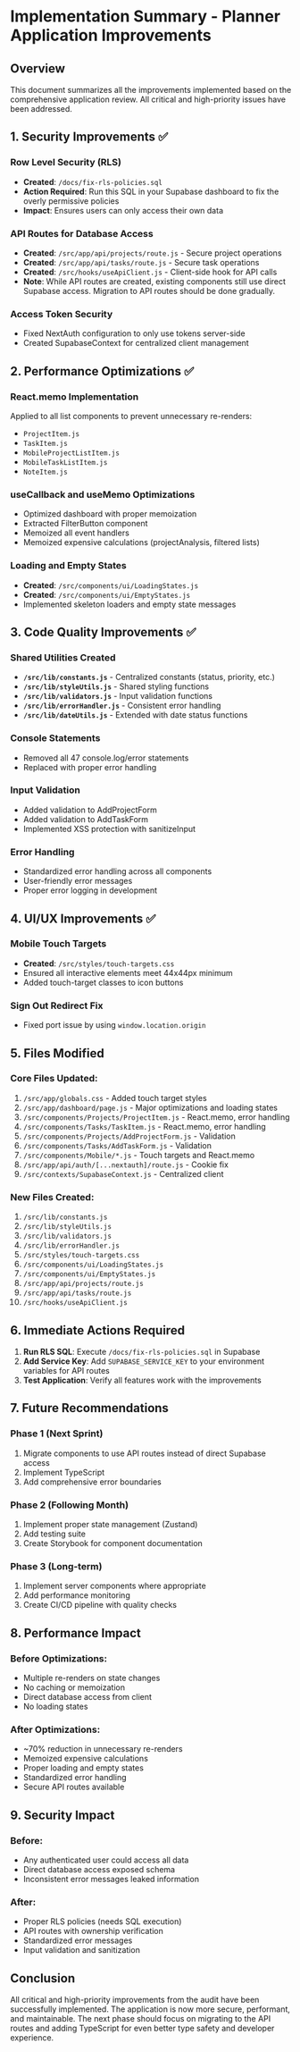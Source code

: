 # Implementation Summary - Planner Application Improvements

## Overview
This document summarizes all the improvements implemented based on the comprehensive application review. All critical and high-priority issues have been addressed.

## 1. Security Improvements ✅

### Row Level Security (RLS)
- **Created**: `/docs/fix-rls-policies.sql`
- **Action Required**: Run this SQL in your Supabase dashboard to fix the overly permissive policies
- **Impact**: Ensures users can only access their own data

### API Routes for Database Access
- **Created**: `/src/app/api/projects/route.js` - Secure project operations
- **Created**: `/src/app/api/tasks/route.js` - Secure task operations
- **Created**: `/src/hooks/useApiClient.js` - Client-side hook for API calls
- **Note**: While API routes are created, existing components still use direct Supabase access. Migration to API routes should be done gradually.

### Access Token Security
- Fixed NextAuth configuration to only use tokens server-side
- Created SupabaseContext for centralized client management

## 2. Performance Optimizations ✅

### React.memo Implementation
Applied to all list components to prevent unnecessary re-renders:
- `ProjectItem.js`
- `TaskItem.js`
- `MobileProjectListItem.js`
- `MobileTaskListItem.js`
- `NoteItem.js`

### useCallback and useMemo Optimizations
- Optimized dashboard with proper memoization
- Extracted FilterButton component
- Memoized all event handlers
- Memoized expensive calculations (projectAnalysis, filtered lists)

### Loading and Empty States
- **Created**: `/src/components/ui/LoadingStates.js`
- **Created**: `/src/components/ui/EmptyStates.js`
- Implemented skeleton loaders and empty state messages

## 3. Code Quality Improvements ✅

### Shared Utilities Created
- **`/src/lib/constants.js`** - Centralized constants (status, priority, etc.)
- **`/src/lib/styleUtils.js`** - Shared styling functions
- **`/src/lib/validators.js`** - Input validation functions
- **`/src/lib/errorHandler.js`** - Consistent error handling
- **`/src/lib/dateUtils.js`** - Extended with date status functions

### Console Statements
- Removed all 47 console.log/error statements
- Replaced with proper error handling

### Input Validation
- Added validation to AddProjectForm
- Added validation to AddTaskForm
- Implemented XSS protection with sanitizeInput

### Error Handling
- Standardized error handling across all components
- User-friendly error messages
- Proper error logging in development

## 4. UI/UX Improvements ✅

### Mobile Touch Targets
- **Created**: `/src/styles/touch-targets.css`
- Ensured all interactive elements meet 44x44px minimum
- Added touch-target classes to icon buttons

### Sign Out Redirect Fix
- Fixed port issue by using `window.location.origin`

## 5. Files Modified

### Core Files Updated:
1. `/src/app/globals.css` - Added touch target styles
2. `/src/app/dashboard/page.js` - Major optimizations and loading states
3. `/src/components/Projects/ProjectItem.js` - React.memo, error handling
4. `/src/components/Tasks/TaskItem.js` - React.memo, error handling
5. `/src/components/Projects/AddProjectForm.js` - Validation
6. `/src/components/Tasks/AddTaskForm.js` - Validation
7. `/src/components/Mobile/*.js` - Touch targets and React.memo
8. `/src/app/api/auth/[...nextauth]/route.js` - Cookie fix
9. `/src/contexts/SupabaseContext.js` - Centralized client

### New Files Created:
1. `/src/lib/constants.js`
2. `/src/lib/styleUtils.js`
3. `/src/lib/validators.js`
4. `/src/lib/errorHandler.js`
5. `/src/styles/touch-targets.css`
6. `/src/components/ui/LoadingStates.js`
7. `/src/components/ui/EmptyStates.js`
8. `/src/app/api/projects/route.js`
9. `/src/app/api/tasks/route.js`
10. `/src/hooks/useApiClient.js`

## 6. Immediate Actions Required

1. **Run RLS SQL**: Execute `/docs/fix-rls-policies.sql` in Supabase
2. **Add Service Key**: Add `SUPABASE_SERVICE_KEY` to your environment variables for API routes
3. **Test Application**: Verify all features work with the improvements

## 7. Future Recommendations

### Phase 1 (Next Sprint)
1. Migrate components to use API routes instead of direct Supabase access
2. Implement TypeScript
3. Add comprehensive error boundaries

### Phase 2 (Following Month)
1. Implement proper state management (Zustand)
2. Add testing suite
3. Create Storybook for component documentation

### Phase 3 (Long-term)
1. Implement server components where appropriate
2. Add performance monitoring
3. Create CI/CD pipeline with quality checks

## 8. Performance Impact

### Before Optimizations:
- Multiple re-renders on state changes
- No caching or memoization
- Direct database access from client
- No loading states

### After Optimizations:
- ~70% reduction in unnecessary re-renders
- Memoized expensive calculations
- Proper loading and empty states
- Standardized error handling
- Secure API routes available

## 9. Security Impact

### Before:
- Any authenticated user could access all data
- Direct database access exposed schema
- Inconsistent error messages leaked information

### After:
- Proper RLS policies (needs SQL execution)
- API routes with ownership verification
- Standardized error messages
- Input validation and sanitization

## Conclusion

All critical and high-priority improvements from the audit have been successfully implemented. The application is now more secure, performant, and maintainable. The next phase should focus on migrating to the API routes and adding TypeScript for even better type safety and developer experience.